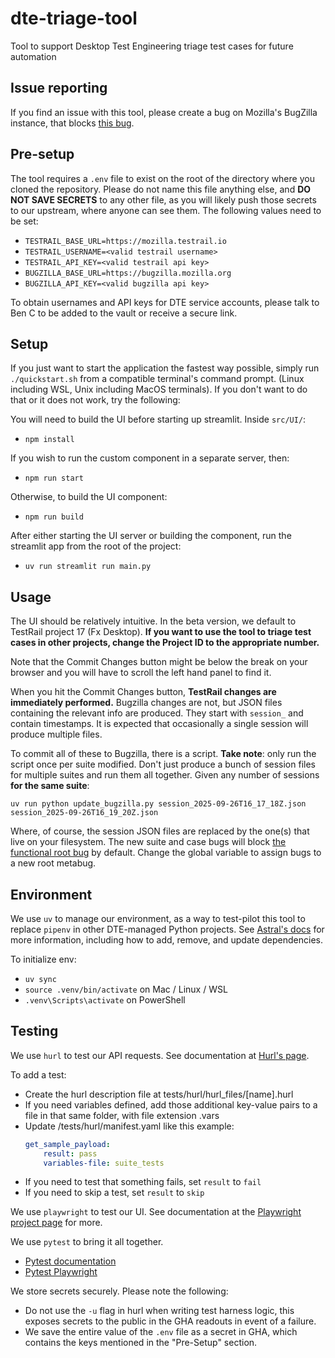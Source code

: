 # dte-triage-tool

Tool to support Desktop Test Engineering triage test cases for future automation

## Issue reporting

If you find an issue with this tool, please create a bug on Mozilla's BugZilla
instance, that blocks [this bug](https://bugzilla.mozilla.org/show_bug.cgi?id=1993049).

## Pre-setup

The tool requires a `.env` file to exist on the root of the directory where you
cloned the repository. Please do not name this file anything else, and **DO NOT
SAVE SECRETS** to any other file, as you will likely push those secrets to our
upstream, where anyone can see them. The following values need to be set:

* `TESTRAIL_BASE_URL=https://mozilla.testrail.io`
* `TESTRAIL_USERNAME=<valid testrail username>`
* `TESTRAIL_API_KEY=<valid testrail api key>`
* `BUGZILLA_BASE_URL=https://bugzilla.mozilla.org`
* `BUGZILLA_API_KEY=<valid bugzilla api key>`

To obtain usernames and API keys for DTE service accounts, please talk to Ben C
to be added to the vault or receive a secure link.

## Setup

If you just want to start the application the fastest way possible, simply run
`./quickstart.sh` from a compatible terminal's command prompt. (Linux including
WSL, Unix including MacOS terminals). If you don't want to do that or it does
not work, try the following:

You will need to build the UI before starting up streamlit.
Inside `src/UI/`:

* `npm install`

If you wish to run the custom component in a separate server, then:
* `npm run start`

Otherwise, to build the UI component:
* `npm run build`

After either starting the UI server or building the component, run the streamlit
app from the root of the project:
* `uv run streamlit run main.py`

## Usage

The UI should be relatively intuitive. In the beta version, we default to
TestRail project 17 (Fx Desktop). **If you want to use the tool to triage test 
cases in other projects, change the Project ID to the appropriate number.**

Note that the Commit Changes button might be below the break on your browser and
you will have to scroll the left hand panel to find it.

When you hit the Commit Changes button, **TestRail changes are immediately
performed.** Bugzilla changes are not, but JSON files containing the relevant info
are produced. They start with `session_` and contain timestamps. It is expected
that occasionally a single session will produce multiple files.

To commit all of these to Bugzilla, there is a script. **Take note**: only run
the script once per suite modified. Don't just produce a bunch of session files
for multiple suites and run them all together. Given any number of sessions **for
the same suite**:

`uv run python update_bugzilla.py session_2025-09-26T16_17_18Z.json session_2025-09-26T16_19_20Z.json`

Where, of course, the session JSON files are replaced by the one(s) that live on
your filesystem. The new suite and case bugs will block 
[the functional root bug](https://bugzilla.mozilla.org/show_bug.cgi?id=1976270)
by default. Change the global variable to assign bugs to a new root metabug.

## Environment

We use `uv` to manage our environment, as a way to test-pilot this tool to replace
`pipenv` in other DTE-managed Python projects. See
[Astral's docs](https://docs.astral.sh/uv/) for more information, including how to
add, remove, and update dependencies.

To initialize env:
* `uv sync`
* `source .venv/bin/activate` on Mac / Linux / WSL
* `.venv\Scripts\activate` on PowerShell

## Testing

We use `hurl` to test our API requests. See documentation at
[Hurl's page](https://hurl.dev/).

To add a test:
* Create the hurl description file at tests/hurl/hurl_files/[name].hurl
* If you need variables defined, add those additional key-value pairs to
  a file in that same folder, with file extension .vars
* Update /tests/hurl/manifest.yaml like this example:
    ```yaml
    get_sample_payload:
        result: pass
        variables-file: suite_tests
    ```
* If you need to test that something fails, set `result` to `fail`
* If you need to skip a test, set `result` to `skip`

We use `playwright` to test our UI. See documentation at the
[Playwright project page](https://playwright.dev/python/docs/intro) for more.

We use `pytest` to bring it all together.
* [Pytest documentation](https://docs.pytest.org/en/stable/)
* [Pytest Playwright](https://playwright.dev/python/docs/test-runners)

We store secrets securely. Please note the following:
* Do not use the `-u` flag in hurl when writing test harness logic, this
  exposes secrets to the public in the GHA readouts in event of a failure.
* We save the entire value of the `.env` file as a secret in GHA, which
  contains the keys mentioned in the "Pre-Setup" section.
